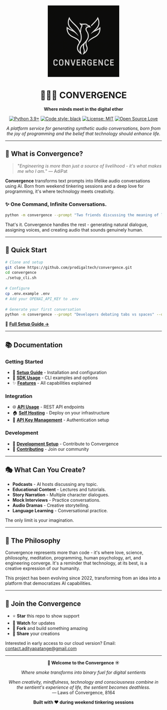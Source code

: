 <div align="center">

<p align="center"><img src="assets/convergence_logo.png" width="230" alt="Convergence Logo">

# 🧙🏼‍♂️ CONVERGENCE

**Where minds meet in the digital ether**

[![Python 3.9+](https://img.shields.io/badge/python-3.9+-blue.svg)](https://www.python.org/downloads/)
[![Code style: black](https://img.shields.io/badge/code%20style-black-000000.svg)](https://github.com/psf/black)
[![License: MIT](https://img.shields.io/badge/License-MIT-yellow.svg)](https://opensource.org/licenses/MIT)
[![Open Source Love](https://badges.frapsoft.com/os/v1/open-source.svg?v=103)](https://github.com/ellerbrock/open-source-badges/)

_A platform service for generating synthetic audio conversations, born from the joy of programming and the belief that technology should enhance life._

</div>

---

## 🌊 What is Convergence?

> "_Engineering is more than just a source of livelihood - it's what makes me who I am._" — AdiPat

**Convergence** transforms text prompts into lifelike audio conversations using AI. Born from weekend tinkering sessions and a deep love for programming, it's where technology meets creativity.

### ✨ One Command, Infinite Conversations.

```bash
python -m convergence --prompt "Two friends discussing the meaning of life" --duration 10
```

That's it. Convergence handles the rest - generating natural dialogue, assigning voices, and creating audio that sounds genuinely human.

---

## 🚀 Quick Start

```bash
# Clone and setup
git clone https://github.com/prodigaltech/convergence.git
cd convergence
./setup_cli.sh

# Configure
cp .env.example .env
# Add your OPENAI_API_KEY to .env

# Generate your first conversation
python -m convergence --prompt "Developers debating tabs vs spaces" --duration 5
```

📖 **[Full Setup Guide →](docs/home/SETUP.md)**

---

## 📚 Documentation

### Getting Started

- 🚀 **[Setup Guide](docs/home/SETUP.md)** - Installation and configuration
- 🎯 **[SDK Usage](docs/home/SDK_USAGE.md)** - CLI examples and options
- ✨ **[Features](docs/home/FEATURES.md)** - All capabilities explained

### Integration

- 🌐 **[API Usage](docs/home/API_USAGE.md)** - REST API endpoints
- 🏠 **[Self Hosting](docs/home/SELF_HOST.md)** - Deploy on your infrastructure
- 🔐 **[API Key Management](docs/home/API_KEY_MANAGEMENT.md)** - Authentication setup

### Development

- 🧪 **[Development Setup](docs/home/DEV_SETUP.md)** - Contribute to Convergence
- 🤝 **[Contributing](docs/home/CONTRIBUTIONS.md)** - Join our community

---

## 🎭 What Can You Create?

- **Podcasts** - AI hosts discussing any topic.
- **Educational Content** - Lectures and tutorials.
- **Story Narration** - Multiple character dialogues.
- **Mock Interviews** - Practice conversations.
- **Audio Dramas** - Creative storytelling.
- **Language Learning** - Conversational practice.

The only limit is your imagination.

---

## 🌠 The Philosophy

Convergence represents more than code - it's where love, science, philosophy, meditation, programming, human psychology, art, and engineering converge. It's a reminder that technology, at its best, is a creative expression of our humanity.

This project has been evolving since 2022, transforming from an idea into a platform that democratizes AI capabilities.

---

## 🤝 Join the Convergence

- ⭐ **Star** this repo to show support
- 🔔 **Watch** for updates
- 🍴 **Fork** and build something amazing
- 💬 **Share** your creations

Interested in early access to our cloud version? Email: contact.adityapatange@gmail.com

---

<div align="center">

**🚀 Welcome to the Convergence ☀️**

_Where smoke transforms into binary fuel for digital sentients_

_When creativity, mindfulness, technology and consciousness combine in the sentient's experience of life, the sentient becomes deathless._  
— Laws of Convergence, 8164

**Built with ❤️ during weekend tinkering sessions**

</div>

